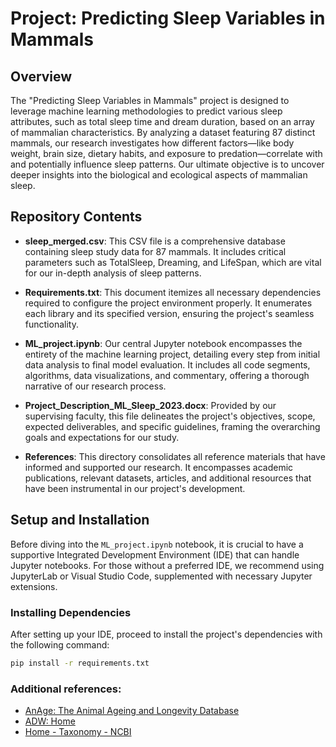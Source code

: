 # Project: Predicting Sleep Variables in Mammals

## Overview
The "Predicting Sleep Variables in Mammals" project is designed to leverage machine learning methodologies to predict various sleep attributes, such as total sleep time and dream duration, based on an array of mammalian characteristics. By analyzing a dataset featuring 87 distinct mammals, our research investigates how different factors—like body weight, brain size, dietary habits, and exposure to predation—correlate with and potentially influence sleep patterns. Our ultimate objective is to uncover deeper insights into the biological and ecological aspects of mammalian sleep.

## Repository Contents

- **sleep_merged.csv**: This CSV file is a comprehensive database containing sleep study data for 87 mammals. It includes critical parameters such as TotalSleep, Dreaming, and LifeSpan, which are vital for our in-depth analysis of sleep patterns.

- **Requirements.txt**: This document itemizes all necessary dependencies required to configure the project environment properly. It enumerates each library and its specified version, ensuring the project's seamless functionality.

- **ML_project.ipynb**: Our central Jupyter notebook encompasses the entirety of the machine learning project, detailing every step from initial data analysis to final model evaluation. It includes all code segments, algorithms, data visualizations, and commentary, offering a thorough narrative of our research process.

- **Project_Description_ML_Sleep_2023.docx**: Provided by our supervising faculty, this file delineates the project's objectives, scope, expected deliverables, and specific guidelines, framing the overarching goals and expectations for our study.

- **References**: This directory consolidates all reference materials that have informed and supported our research. It encompasses academic publications, relevant datasets, articles, and additional resources that have been instrumental in our project's development.

## Setup and Installation

Before diving into the `ML_project.ipynb` notebook, it is crucial to have a supportive Integrated Development Environment (IDE) that can handle Jupyter notebooks. For those without a preferred IDE, we recommend using JupyterLab or Visual Studio Code, supplemented with necessary Jupyter extensions.

### Installing Dependencies

After setting up your IDE, proceed to install the project's dependencies with the following command:

```bash
pip install -r requirements.txt
```

### Additional  references: 

* [AnAge: The Animal Ageing and Longevity Database ](https://genomics.senescence.info/species/index.html)
* [ADW: Home ](https://animaldiversity.org)  
* [Home - Taxonomy - NCBI](https://www.ncbi.nlm.nih.gov/taxonomy)

